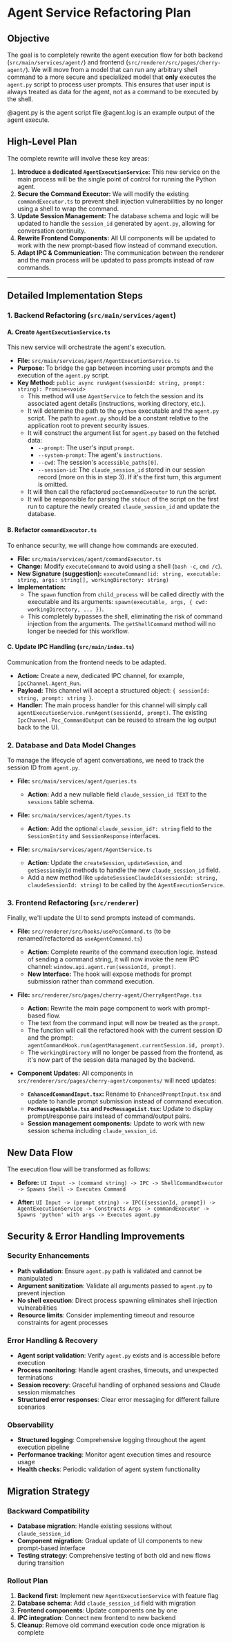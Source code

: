 # Agent Service Refactoring Plan

## Objective

The goal is to completely rewrite the agent execution flow for both backend (`src/main/services/agent/`) and frontend (`src/renderer/src/pages/cherry-agent/`). We will move from a model that can run any arbitrary shell command to a more secure and specialized model that **only** executes the `agent.py` script to process user prompts. This ensures that user input is always treated as data for the agent, not as a command to be executed by the shell.

@agent.py is the agent script file
@agent.log is an example output of the agent execute.

## High-Level Plan

The complete rewrite will involve these key areas:

1.  **Introduce a dedicated `AgentExecutionService`:** This new service on the main process will be the single point of control for running the Python agent.
2.  **Secure the Command Executor:** We will modify the existing `commandExecutor.ts` to prevent shell injection vulnerabilities by no longer using a shell to wrap the command.
3.  **Update Session Management:** The database schema and logic will be updated to handle the `session_id` generated by `agent.py`, allowing for conversation continuity.
4.  **Rewrite Frontend Components:** All UI components will be updated to work with the new prompt-based flow instead of command execution.
5.  **Adapt IPC & Communication:** The communication between the renderer and the main process will be updated to pass prompts instead of raw commands.

---

## Detailed Implementation Steps

### 1. Backend Refactoring (`src/main/services/agent`)

#### A. Create `AgentExecutionService.ts`

This new service will orchestrate the agent's execution.

-   **File:** `src/main/services/agent/AgentExecutionService.ts`
-   **Purpose:** To bridge the gap between incoming user prompts and the execution of the `agent.py` script.
-   **Key Method:** `public async runAgent(sessionId: string, prompt: string): Promise<void>`
    -   This method will use `AgentService` to fetch the session and its associated agent details (instructions, working directory, etc.).
    -   It will determine the path to the `python` executable and the `agent.py` script. The path to `agent.py` should be a constant relative to the application root to prevent security issues.
    -   It will construct the argument list for `agent.py` based on the fetched data:
        -   `--prompt`: The user's input `prompt`.
        -   `--system-prompt`: The agent's `instructions`.
        -   `--cwd`: The session's `accessible_paths[0]`.
        -   `--session-id`: The `claude_session_id` stored in our session record (more on this in step 3). If it's the first turn, this argument is omitted.
    -   It will then call the refactored `pocCommandExecutor` to run the script.
    -   It will be responsible for parsing the `stdout` of the script on the first run to capture the newly created `claude_session_id` and update the database.

#### B. Refactor `commandExecutor.ts`

To enhance security, we will change how commands are executed.

-   **File:** `src/main/services/agent/commandExecutor.ts`
-   **Change:** Modify `executeCommand` to avoid using a shell (`bash -c`, `cmd /c`).
-   **New Signature (suggestion):** `executeCommand(id: string, executable: string, args: string[], workingDirectory: string)`
-   **Implementation:**
    -   The `spawn` function from `child_process` will be called directly with the executable and its arguments: `spawn(executable, args, { cwd: workingDirectory, ... })`.
    -   This completely bypasses the shell, eliminating the risk of command injection from the arguments. The `getShellCommand` method will no longer be needed for this workflow.

#### C. Update IPC Handling (`src/main/index.ts`)

Communication from the frontend needs to be adapted.

-   **Action:** Create a new, dedicated IPC channel, for example, `IpcChannel.Agent_Run`.
-   **Payload:** This channel will accept a structured object: `{ sessionId: string, prompt: string }`.
-   **Handler:** The main process handler for this channel will simply call `agentExecutionService.runAgent(sessionId, prompt)`. The existing `IpcChannel.Poc_CommandOutput` can be reused to stream the log output back to the UI.

### 2. Database and Data Model Changes

To manage the lifecycle of agent conversations, we need to track the session ID from `agent.py`.

-   **File:** `src/main/services/agent/queries.ts`
    -   **Action:** Add a new nullable field `claude_session_id TEXT` to the `sessions` table schema.

-   **File:** `src/main/services/agent/types.ts`
    -   **Action:** Add the optional `claude_session_id?: string` field to the `SessionEntity` and `SessionResponse` interfaces.

-   **File:** `src/main/services/agent/AgentService.ts`
    -   **Action:** Update the `createSession`, `updateSession`, and `getSessionById` methods to handle the new `claude_session_id` field.
    -   Add a new method like `updateSessionClaudeId(sessionId: string, claudeSessionId: string)` to be called by the `AgentExecutionService`.

### 3. Frontend Refactoring (`src/renderer`)

Finally, we'll update the UI to send prompts instead of commands.

-   **File:** `src/renderer/src/hooks/usePocCommand.ts` (to be renamed/refactored as `useAgentCommand.ts`)
    -   **Action:** Complete rewrite of the command execution logic. Instead of sending a command string, it will now invoke the new IPC channel: `window.api.agent.run(sessionId, prompt)`.
    -   **New Interface:** The hook will expose methods for prompt submission rather than command execution.

-   **File:** `src/renderer/src/pages/cherry-agent/CherryAgentPage.tsx`
    -   **Action:** Rewrite the main page component to work with prompt-based flow.
    -   The text from the command input will now be treated as the `prompt`.
    -   The function will call the refactored hook with the current session ID and the prompt: `agentCommandHook.run(agentManagement.currentSession.id, prompt)`.
    -   The `workingDirectory` will no longer be passed from the frontend, as it's now part of the session data managed by the backend.

-   **Component Updates:** All components in `src/renderer/src/pages/cherry-agent/components/` will need updates:
    -   **`EnhancedCommandInput.tsx`:** Rename to `EnhancedPromptInput.tsx` and update to handle prompt submission instead of command execution.
    -   **`PocMessageBubble.tsx` and `PocMessageList.tsx`:** Update to display prompt/response pairs instead of command/output pairs.
    -   **Session management components:** Update to work with new session schema including `claude_session_id`.

## New Data Flow

The execution flow will be transformed as follows:

-   **Before:**
    `UI Input -> (command string) -> IPC -> ShellCommandExecutor -> Spawns Shell -> Executes Command`

-   **After:**
    `UI Input -> (prompt string) -> IPC({sessionId, prompt}) -> AgentExecutionService -> Constructs Args -> commandExecutor -> Spawns 'python' with args -> Executes agent.py`

## Security & Error Handling Improvements

### Security Enhancements
- **Path validation**: Ensure `agent.py` path is validated and cannot be manipulated
- **Argument sanitization**: Validate all arguments passed to `agent.py` to prevent injection
- **No shell execution**: Direct process spawning eliminates shell injection vulnerabilities
- **Resource limits**: Consider implementing timeout and resource constraints for agent processes

### Error Handling & Recovery
- **Agent script validation**: Verify `agent.py` exists and is accessible before execution
- **Process monitoring**: Handle agent crashes, timeouts, and unexpected terminations
- **Session recovery**: Graceful handling of orphaned sessions and Claude session mismatches
- **Structured error responses**: Clear error messaging for different failure scenarios

### Observability
- **Structured logging**: Comprehensive logging throughout the agent execution pipeline
- **Performance tracking**: Monitor agent execution times and resource usage
- **Health checks**: Periodic validation of agent system functionality

## Migration Strategy

### Backward Compatibility
- **Database migration**: Handle existing sessions without `claude_session_id`
- **Component migration**: Gradual update of UI components to new prompt-based interface
- **Testing strategy**: Comprehensive testing of both old and new flows during transition

### Rollout Plan
1. **Backend first**: Implement new `AgentExecutionService` with feature flag
2. **Database schema**: Add `claude_session_id` field with migration
3. **Frontend components**: Update components one by one
4. **IPC integration**: Connect new frontend to new backend
5. **Cleanup**: Remove old command execution code once migration is complete
